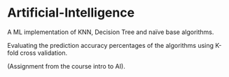 # Artificial-Intelligence
A ML implementation of KNN, Decision Tree and naïve base algorithms.

Evaluating the prediction accuracy percentages of the algorithms using K-fold cross validation.

(Assignment from the course intro to AI).
